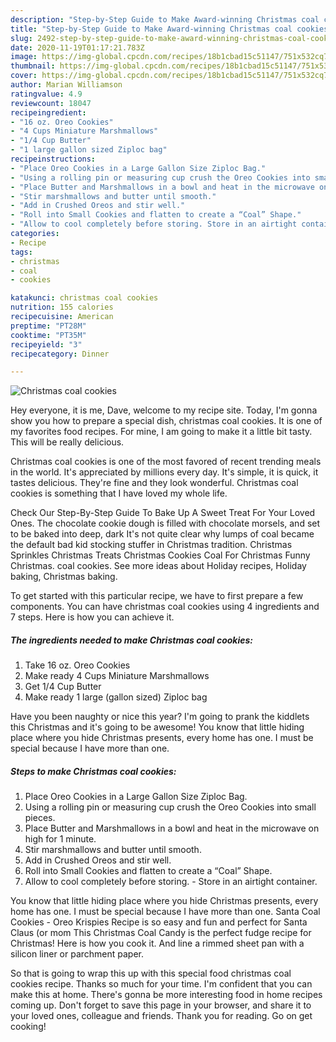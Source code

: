 ```yaml
---
description: "Step-by-Step Guide to Make Award-winning Christmas coal cookies"
title: "Step-by-Step Guide to Make Award-winning Christmas coal cookies"
slug: 2492-step-by-step-guide-to-make-award-winning-christmas-coal-cookies
date: 2020-11-19T01:17:21.783Z
image: https://img-global.cpcdn.com/recipes/18b1cbad15c51147/751x532cq70/christmas-coal-cookies-recipe-main-photo.jpg
thumbnail: https://img-global.cpcdn.com/recipes/18b1cbad15c51147/751x532cq70/christmas-coal-cookies-recipe-main-photo.jpg
cover: https://img-global.cpcdn.com/recipes/18b1cbad15c51147/751x532cq70/christmas-coal-cookies-recipe-main-photo.jpg
author: Marian Williamson
ratingvalue: 4.9
reviewcount: 18047
recipeingredient:
- "16 oz. Oreo Cookies"
- "4 Cups Miniature Marshmallows"
- "1/4 Cup Butter"
- "1 large gallon sized Ziploc bag"
recipeinstructions:
- "Place Oreo Cookies in a Large Gallon Size Ziploc Bag."
- "Using a rolling pin or measuring cup crush the Oreo Cookies into small pieces."
- "Place Butter and Marshmallows in a bowl and heat in the microwave on high for 1 minute."
- "Stir marshmallows and butter until smooth."
- "Add in Crushed Oreos and stir well."
- "Roll into Small Cookies and flatten to create a “Coal” Shape."
- "Allow to cool completely before storing. Store in an airtight container."
categories:
- Recipe
tags:
- christmas
- coal
- cookies

katakunci: christmas coal cookies 
nutrition: 155 calories
recipecuisine: American
preptime: "PT28M"
cooktime: "PT35M"
recipeyield: "3"
recipecategory: Dinner

---
```



![Christmas coal cookies](https://img-global.cpcdn.com/recipes/18b1cbad15c51147/751x532cq70/christmas-coal-cookies-recipe-main-photo.jpg)

Hey everyone, it is me, Dave, welcome to my recipe site. Today, I'm gonna show you how to prepare a special dish, christmas coal cookies. It is one of my favorites food recipes. For mine, I am going to make it a little bit tasty. This will be really delicious.

Christmas coal cookies is one of the most favored of recent trending meals in the world. It's appreciated by millions every day. It's simple, it is quick, it tastes delicious. They're fine and they look wonderful. Christmas coal cookies is something that I have loved my whole life.

Check Our Step-By-Step Guide To Bake Up A Sweet Treat For Your Loved Ones. The chocolate cookie dough is filled with chocolate morsels, and set to be baked into deep, dark It&#39;s not quite clear why lumps of coal became the default bad kid stocking stuffer in Christmas tradition. Christmas Sprinkles Christmas Treats Christmas Cookies Coal For Christmas Funny Christmas. coal cookies. See more ideas about Holiday recipes, Holiday baking, Christmas baking.


To get started with this particular recipe, we have to first prepare a few components. You can have christmas coal cookies using 4 ingredients and 7 steps. Here is how you can achieve it.

<!--inarticleads1-->

##### The ingredients needed to make Christmas coal cookies:

1. Take 16 oz. Oreo Cookies
1. Make ready 4 Cups Miniature Marshmallows
1. Get 1/4 Cup Butter
1. Make ready 1 large (gallon sized) Ziploc bag


Have you been naughty or nice this year? I&#39;m going to prank the kiddlets this Christmas and it&#39;s going to be awesome! You know that little hiding place where you hide Christmas presents, every home has one. I must be special because I have more than one. 

<!--inarticleads2-->

##### Steps to make Christmas coal cookies:

1. Place Oreo Cookies in a Large Gallon Size Ziploc Bag.
1. Using a rolling pin or measuring cup crush the Oreo Cookies into small pieces.
1. Place Butter and Marshmallows in a bowl and heat in the microwave on high for 1 minute.
1. Stir marshmallows and butter until smooth.
1. Add in Crushed Oreos and stir well.
1. Roll into Small Cookies and flatten to create a “Coal” Shape.
1. Allow to cool completely before storing. - Store in an airtight container.


You know that little hiding place where you hide Christmas presents, every home has one. I must be special because I have more than one. Santa Coal Cookies - Oreo Krispies Recipe is so easy and fun and perfect for Santa Claus (or mom This Christmas Coal Candy is the perfect fudge recipe for Christmas! Here is how you cook it. And line a rimmed sheet pan with a silicon liner or parchment paper. 

So that is going to wrap this up with this special food christmas coal cookies recipe. Thanks so much for your time. I'm confident that you can make this at home. There's gonna be more interesting food in home recipes coming up. Don't forget to save this page in your browser, and share it to your loved ones, colleague and friends. Thank you for reading. Go on get cooking!
